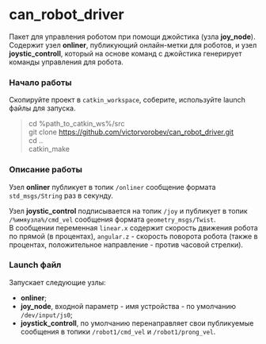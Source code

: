 # can_robot_driver
Пакет для управления роботом при помощи джойстика (узла **joy_node**).
Содержит узел **onliner**, публикующий онлайн-метки для роботов, и узел **joystic_controll**, который на основе команд с джойстика
генерирует команды управления для робота.

### Начало работы
Скопируйте проект в `catkin_workspace`, соберите, используйте launch файлы для запуска.
> cd %path_to_catkin_ws%/src  
> git clone https://github.com/victorvorobev/can_robot_driver.git  
> cd ..  
> catkin_make

### Описание работы
Узел **onliner** публикует в топик `/onliner` сообщение формата `std_msgs/String` раз в секунду.  

Узел **joystic_control** подписывается на топик `/joy` и публикует в топик `/%имяузла%/cmd_vel` сообщения формата `geometry_msgs/Twist`.  
В сообщении переменная `linear.x` содержит скорость движения робота по прямой (в процентах),
`angular.z` - скорость поворота робота (также в процентах, положительное направление - против часовой стрелки).  

### Launch файл 
Запускает следующие узлы:   
- **onliner**;
- **joy_node**, входной параметр - имя устройства - по умолчанию `/dev/input/js0`; 
- **joystick_controll**, по умолчанию перенаправляет свои публикуемые сообщения в топики `/robot1/cmd_vel` и `/robot1/prong_vel`.
